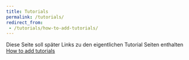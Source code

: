 ```yaml
---
title: Tutorials
permalink: /tutorials/
redirect_from:
 - /tutorials/how-to-add-tutorials/
---
```

Diese Seite soll später Links zu den eigentlichen Tutorial Seiten enthalten
[How to add tutorials](https://ecksteind.github.io/tutorials/how-to-add-tutorials/)